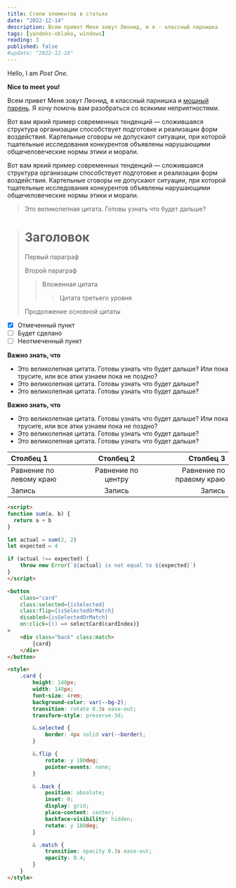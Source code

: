 ```yaml
---
title: Стили элементов в статьях
date: "2022-12-14"
description: Всем привет Меня зовут Леонид, и я - классный парнишка
tags: [yandeks-oblako, windows]
reading: 3
published: false
#update: "2022-12-18"
---
```


Hello, I am _Post One._

**Nice to meet you!**

Всем привет Меня зовут Леонид, я классный парнишка и [мощный парень](https://webjeda.com/blog/sveltekit-loading-spinner). Я хочу помочь вам разобраться со всякими неприятностями.

<!-- <script>
import Links from '$lib/components/md/Links.svelte'
<Links url="/" title="Почему Svelte?" excerpt="ВОт такие дела" />
</script> -->

<script>
    import Link from '$lib/components/md/Link.svelte'
    import Alert from '$lib/components/md/Alert.svelte'
    import Spoiler from '$lib/components/md/Spoiler.svelte'
    import Empty from '$lib/components/md/Empty.svelte'
</script>

<Link url="style-guide" title="Создаем бесконечную бегущую строку без лагов и JavaScript" excerpt="Маленький туториал по созданию бегущей строки, которая бесконечная и еще сделана только на HTML и CSS" />

<Alert bg="accent" text="Будьте внимательны! Любая ошибка в следующем коде приведет к тому, что ваш проект крякнет"/>

<Alert bg="second" emoji="☄️" text="Будьте внимательны! Любая ошибка в следующем коде приведет к тому, что ваш проект крякнет"/>

<Alert bg="reserve" title="Прошу внимания!" emoji="☄️" text="Будьте внимательны! Любая ошибка в следующем коде приведет к тому, что ваш проект крякнет"/>

<Alert bg="accent" title="Прошу внимания!" text="Будьте внимательны! Любая ошибка в следующем коде приведет к тому, что ваш проект крякнет"/>

<Spoiler summary="Если коротко, то">

Вот вам яркий пример современных тенденций — сложившаяся структура организации способствует подготовке и реализации форм воздействия. Картельные сговоры не допускают ситуации, при которой тщательные исследования конкурентов объявлены нарушающими общечеловеческие нормы этики и морали.

</Spoiler>

<Spoiler bg="accent" summary="Все потому, что...">

Вот вам яркий пример современных тенденций — сложившаяся структура организации способствует подготовке и реализации форм воздействия. Картельные сговоры не допускают ситуации, при которой тщательные исследования конкурентов объявлены нарушающими общечеловеческие нормы этики и морали.

</Spoiler>

> Это великолепная цитата. Готовы узнать что будет дальше?

> # Заголовок
> Первый параграф
>
> Второй параграф
>
> > Вложенная цитата
> > > Цитата третьего уровня
>
> Продолжение основной цитаты

- [x] Отмеченный пункт
- [ ] Будет сделано
- [ ] Неотмеченный пункт

<Empty bg='second' border={false}>

**Важно знать, что**
* Это великолепная цитата. Готовы узнать что будет дальше? Или пока трусите, или все атки узнаем пока не поздно?
* Это великолепная цитата. Готовы узнать что будет дальше?
* Это великолепная цитата. Готовы узнать что будет дальше?

</Empty>

**Важно знать, что**
* Это великолепная цитата. Готовы узнать что будет дальше? Или пока трусите, или все атки узнаем пока не поздно?
* Это великолепная цитата. Готовы узнать что будет дальше?
* Это великолепная цитата. Готовы узнать что будет дальше?

|Столбец 1|Столбец 2|Столбец 3|
|:-|:-:|-:|
|Равнение по левому краю|Равнение по центру|Равнение по правому краю|
|Запись|Запись|Запись|

```html (src/routes/+page.svelte) {3-5}
<script>
function sum(a, b) {
  return a + b
}

let actual = sum(2, 2)
let expected = 4

if (actual !== expected) {
	throw new Error(`${actual} is not equal to ${expected}`)
}
</script>

<button
	class="card"
	class:selected={isSelected}
	class:flip={isSelectedOrMatch}
	disabled={isSelectedOrMatch}
	on:click={() => selectCard(cardIndex)}
>
	<div class="back" class:match>
		{card}
	</div>
</button>

<style>
	.card {
		height: 140px;
		width: 140px;
		font-size: 4rem;
		background-color: var(--bg-2);
		transition: rotate 0.3s ease-out;
		transform-style: preserve-3d;

		&.selected {
			border: 4px solid var(--border);
		}

		&.flip {
			rotate: y 180deg;
			pointer-events: none;
		}

		& .back {
			position: absolute;
			inset: 0;
			display: grid;
			place-content: center;
			backface-visibility: hidden;
			rotate: y 180deg;
		}

		& .match {
			transition: opacity 0.3s ease-out;
			opacity: 0.4;
		}
	}
</style>
```
